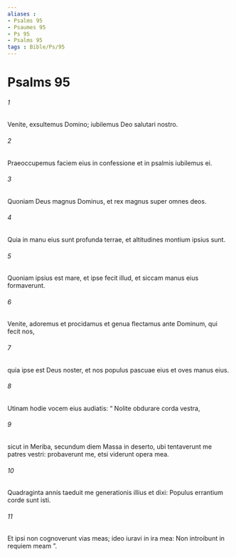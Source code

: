 ```yaml
---
aliases : 
- Psalms 95
- Psaumes 95
- Ps 95
- Psalms 95
tags : Bible/Ps/95
---
```


# Psalms 95

###### 1
Venite, exsultemus Domino; iubilemus Deo salutari nostro.
###### 2
Praeoccupemus faciem eius in confessione et in psalmis iubilemus ei.
###### 3
Quoniam Deus magnus Dominus, et rex magnus super omnes deos.
###### 4
Quia in manu eius sunt profunda terrae, et altitudines montium ipsius sunt.
###### 5
Quoniam ipsius est mare, et ipse fecit illud, et siccam manus eius formaverunt.
###### 6
Venite, adoremus et procidamus et genua flectamus ante Dominum, qui fecit nos,
###### 7
quia ipse est Deus noster, et nos populus pascuae eius et oves manus eius.
###### 8
Utinam hodie vocem eius audiatis: “ Nolite obdurare corda vestra,
###### 9
sicut in Meriba, secundum diem Massa in deserto, ubi tentaverunt me patres vestri: probaverunt me, etsi viderunt opera mea.
###### 10
Quadraginta annis taeduit me generationis illius et dixi: Populus errantium corde sunt isti.
###### 11
Et ipsi non cognoverunt vias meas; ideo iuravi in ira mea: Non introibunt in requiem meam ”.
